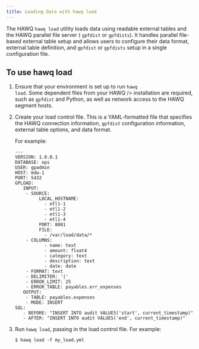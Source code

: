 ```yaml
---
title: Loading Data with hawq load
---
```


<!--
Licensed to the Apache Software Foundation (ASF) under one
or more contributor license agreements.  See the NOTICE file
distributed with this work for additional information
regarding copyright ownership.  The ASF licenses this file
to you under the Apache License, Version 2.0 (the
"License"); you may not use this file except in compliance
with the License.  You may obtain a copy of the License at

  http://www.apache.org/licenses/LICENSE-2.0

Unless required by applicable law or agreed to in writing,
software distributed under the License is distributed on an
"AS IS" BASIS, WITHOUT WARRANTIES OR CONDITIONS OF ANY
KIND, either express or implied.  See the License for the
specific language governing permissions and limitations
under the License.
-->

The HAWQ `hawq load` utility loads data using readable external tables and the HAWQ parallel file server ( `gpfdist` or `gpfdists`). It handles parallel file-based external table setup and allows users to configure their data format, external table definition, and `gpfdist` or `gpfdists` setup in a single configuration file.

## To use hawq load<a id="topic62__du168147"></a>

1.  Ensure that your environment is set up to run `hawq                         load`. Some dependent files from your HAWQ /&gt; installation are required, such as `gpfdist` and Python, as well as network access to the HAWQ segment hosts.
2.  Create your load control file. This is a YAML-formatted file that specifies the HAWQ connection information, `gpfdist` configuration information, external table options, and data format.

    For example:

    ``` pre
    ---
    VERSION: 1.0.0.1
    DATABASE: ops
    USER: gpadmin
    HOST: mdw-1
    PORT: 5432
    GPLOAD:
       INPUT:
        - SOURCE:
             LOCAL_HOSTNAME:
               - etl1-1
               - etl1-2
               - etl1-3
               - etl1-4
             PORT: 8081
             FILE: 
               - /var/load/data/*
        - COLUMNS:
               - name: text
               - amount: float4
               - category: text
               - description: text
               - date: date
        - FORMAT: text
        - DELIMITER: '|'
        - ERROR_LIMIT: 25
        - ERROR_TABLE: payables.err_expenses
       OUTPUT:
        - TABLE: payables.expenses
        - MODE: INSERT
    SQL:
       - BEFORE: "INSERT INTO audit VALUES('start', current_timestamp)"
       - AFTER: "INSERT INTO audit VALUES('end', current_timestamp)"
    ```

3.  Run `hawq load`, passing in the load control file. For example:

    ``` shell
    $ hawq load -f my_load.yml
    ```



